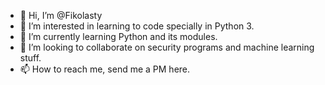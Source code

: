 - 👋 Hi, I’m @Fikolasty
- 👀 I’m interested in learning to code specially in Python 3.
- 🌱 I’m currently learning Python and its modules.
- 💞️ I’m looking to collaborate on security programs and machine learning stuff.
- 📫 How to reach me, send me a PM here.

<!---
Fikolasty/Fikolasty is a ✨ special ✨ repository because its `README.md` (this file) appears on your GitHub profile.
You can click the Preview link to take a look at your changes.
--->
